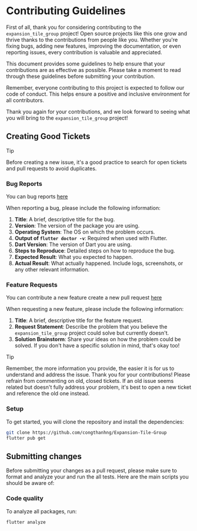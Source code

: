 # Contributing Guidelines

First of all, thank you for considering contributing to the `expansion_tile_group` project! Open source projects like this one grow and thrive thanks to the contributions from people like you. Whether you're fixing bugs, adding new features, improving the documentation, or even reporting issues, every contribution is valuable and appreciated.

This document provides some guidelines to help ensure that your contributions are as effective as possible. Please take a moment to read through these guidelines before submitting your contribution.

Remember, everyone contributing to this project is expected to follow our code of conduct. This helps ensure a positive and inclusive environment for all contributors.

Thank you again for your contributions, and we look forward to seeing what you will bring to the `expansion_tile_group` project!

## Creating Good Tickets

> [!TIP]
> Before creating a new issue, it's a good practice to search for open tickets and pull requests to avoid duplicates.

### Bug Reports

You can bug reports [here](https://github.com/congthanhng/Expansion-Tile-Group/issues)

When reporting a bug, please include the following information:

1. **Title**: A brief, descriptive title for the bug.
2. **Version**: The version of the package you are using.
3. **Operating System**: The OS on which the problem occurs.
4. **Output of `flutter doctor -v`**: Required when used with Flutter.
5. **Dart Version**: The version of Dart you are using.
6. **Steps to Reproduce**: Detailed steps on how to reproduce the bug.
7. **Expected Result**: What you expected to happen.
8. **Actual Result**: What actually happened. Include logs, screenshots, or any other relevant information.

### Feature Requests

You can contribute a new feature create a new pull request [here](https://github.com/congthanhng/Expansion-Tile-Group/pulls)

When requesting a new feature, please include the following information:

1. **Title**: A brief, descriptive title for the feature request.
2. **Request Statement**: Describe the problem that you believe the `expansion_tile_group` project could solve but currently doesn't.
3. **Solution Brainstorm**: Share your ideas on how the problem could be solved. If you don't have a specific solution in mind, that's okay too!

> [!TIP]
> Remember, the more information you provide, the easier it is for us to understand and address the issue. Thank you for your contributions!
> Please refrain from commenting on old, closed tickets. If an old issue seems related but doesn't fully address your problem, it's best to open a new ticket and reference the old one instead.


### Setup

To get started, you will clone the repository and install the dependencies:

```bash
git clone https://github.com/congthanhng/Expansion-Tile-Group
flutter pub get
```

## Submitting changes

Before submitting your changes as a pull request, please make sure to format and analyze your and run the all tests. Here are the main scripts you should be aware of:

### Code quality

To analyze all packages, run:
```bash
flutter analyze
```